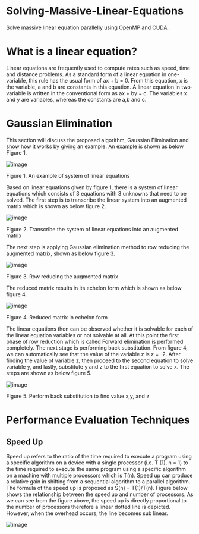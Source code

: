 # Solving-Massive-Linear-Equations
Solve massive linear equation parallelly using OpenMP and CUDA.

# What is a linear equation?
Linear equations are frequently used to compute rates such as speed, time and distance problems. As a standard form of a linear equation in one-variable, this rule has the usual form of ax + b = 0. From this equation, x is the variable, a and b are constants in this equation. A linear equation in two-variable is written in the conventional form as ax + by = c. The variables x and y are variables, whereas the constants are a,b and c.

# Gaussian Elimination
This section will discuss the proposed algorithm, Gaussian Elimination and show how it works by giving an example. An example is shown as below Figure 1.

![image](https://user-images.githubusercontent.com/70791269/136903700-3294a5d6-3618-4d3f-984b-2805a80e30f6.png)

Figure 1. An example of system of linear equations

Based on linear equations given by figure 1, there is a system of linear equations which consists of 3 equations with 3 unknowns that need to be solved. The first step is to transcribe the linear system into an augmented matrix which is shown as below figure 2.

![image](https://user-images.githubusercontent.com/70791269/136903730-bfec1053-b4aa-40ea-a867-a27aa90ce440.png)

Figure 2. Transcribe the system of linear equations into an augmented matrix

The next step is applying Gaussian elimination method to row reducing the augmented matrix, shown as below figure 3.

![image](https://user-images.githubusercontent.com/70791269/136903745-79792110-50bc-4aa8-8f1c-ee8faa3093c2.png)

Figure 3. Row reducing the augmented matrix

The reduced matrix results in its echelon form which is shown as below figure 4.

![image](https://user-images.githubusercontent.com/70791269/136903780-f7a27242-1b45-4185-8518-8c9b9f93b157.png)

Figure 4. Reduced matrix in echelon form

The linear equations then can be observed whether it is solvable for each of the linear equation variables or not solvable at all. At this point the first phase of row reduction which is called Forward elimination is performed completely. The next stage is performing back substitution. From figure 4, we can automatically see that the value of the variable z is z = -2. After finding the value of variable z, then proceed to the second equation to solve variable y, and lastly, substitute y and z to the first equation to solve x. The steps are shown as below figure 5.

![image](https://user-images.githubusercontent.com/70791269/136903821-37aa5fb4-bbd3-45c9-b777-0645b34708b9.png)

Figure 5. Perform back substitution to find value x,y, and z

# Performance Evaluation Techniques 
## Speed Up
Speed up refers to the ratio of the time required to execute a program using a specific algorithm on a device with a single processor (i.e. T (1), n = 1) to the time required to execute the same program using a specific algorithm on a machine with multiple processors which is T(n). Speed up can produce a relative gain in shifting from a sequential algorithm to a parallel algorithm. The formula of the speed up is proposed as S(n) = T(1)/T(n). Figure below shows the relationship between the speed up and number of processors. As we can see from the figure above, the speed up is directly proportional to the number of processors therefore a linear dotted line is depicted. However,  when the overhead occurs, the line becomes sub linear. 

![image](https://user-images.githubusercontent.com/70791269/136904164-1d472947-91ef-49d5-916b-def1e8c33e47.png)
